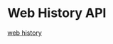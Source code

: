 # Web History API
[web history](https://idb1285072.github.io/ESS_JavaScript/important_topic/problems/feedback_problems_02/web_history/)